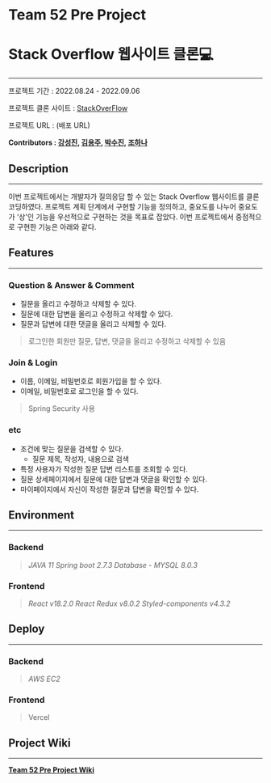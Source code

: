 # **Team 52 Pre Project**

# **Stack Overflow 웹사이트 클론💻**

---

프로젝트 기간 : 2022.08.24 - 2022.09.06

프로젝트 클론 사이트 : [StackOverFlow](https://stackoverflow.com/)

프로젝트 URL : (배포 URL)

**Contributors : [강성진](https://github.com/SJ0000), [김용주](https://github.com/yongjuvv), [박수진](https://github.com/imsujinpark), [조하나](https://github.com/hana1203)**

## Description

---

이번 프로젝트에서는 개발자가 질의응답 할 수 있는 Stack Overflow 웹사이트를 클론 코딩하였다. 프로젝트 계획 단계에서 구현할 기능을 정의하고, 중요도를 나누어 중요도가 ‘상'인 기능을 우선적으로 구현하는 것을 목표로 잡았다. 이번 프로젝트에서 중점적으로 구현한 기능은 아래와 같다.  

## **Features**

---

### Question & Answer & Comment

- 질문을 올리고 수정하고 삭제할 수 있다.
- 질문에 대한 답변을 올리고 수정하고 삭제할 수 있다.
- 질문과 답변에 대한 댓글을 올리고 삭제할 수 있다.

> 로그인한 회원만 질문, 답변, 댓글을 올리고 수정하고 삭제할 수 있음
> 

### Join & Login

- 이름, 이메일, 비밀번호로 회원가입을 할 수 있다.
- 이메일, 비밀번호로 로그인을 할 수 있다.

> Spring Security 사용
> 

### etc

- 조건에 맞는 질문을 검색할 수 있다.
    - 질문 제목, 작성자, 내용으로 검색
- 특정 사용자가 작성한 질문 답변 리스트를 조회할 수 있다.
- 질문 상세페이지에서 질문에 대한 답변과 댓글을 확인할 수 있다.
- 마이페이지에서 자신이 작성한 질문과 답변을 확인할 수 있다.

## **Environment**

---

### Backend

> *JAVA 11*
*Spring boot 2.7.3*
*Database - MYSQL 8.0.3*
> 

### Frontend

> *React v18.2.0
React Redux v8.0.2
Styled-components v4.3.2*
> 

## **Deploy**

---

### Backend

> *AWS EC2*
> 

### Frontend

> Vercel
> 

## **Project Wiki**

---

[**Team 52 Pre Project Wiki**](https://github.com/codestates-seb/seb39_pre_052/wiki)

